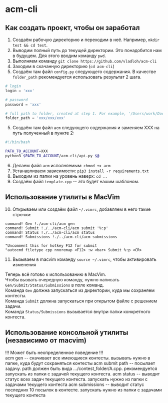 # acm-cli

## Как создать проект, чтобы он заработал

1. Создаём рабочую директорию и переходим в неё. Например, `mkdir test && cd test`.
2. Выводим полный путь до текущей директории. Это понадобится нам в будущем. Для этого вводим команду `pwd`. 
3. Выполняем команду `git clone https://github.com/vladloh/acm-cli`
4. Заходим в скачанную директорию (`cd acm-cli`)
5. Создаём там файл `config.py` следующего содержания. В качестве `folder_path` рекомендуется использовать результат 2 шага. 
```python
# login 
login = 'xxx'

# password
password = 'xxx'

# full path to folder, created at step 1. For example, '/Users/work/Documents/unic/dp_contests'. 
folder_path = 'xxx/xxx/xxx'
```
5. Создаём там файл `acm` следующего содержания и заменяем XXX на путь полученный в пункте 2:
```bash
#!/bin/bash

PATH_TO_ACCOUNT=XXX
python3 $PATH_TO_ACCOUNT/acm-cli/api.py $@
```
6. Делаем файл `acm` исполняемым: `chmod +x acm`
7. Устанавливаем зависимости: `pip3 install -r requirements.txt`
8. Выходим из папки на уровень наверх: `cd ..`
9. Создаём файл `template.cpp` -- это будет нашим шаблоном. 
## Использование утилиты в MacVim
10. Открываем или создаём файл `~/.vimrc`, добавляем в него такие строчки:
```
command! Gen !./acm-cli/acm gen
command! Submit !./../acm-cli/acm submit '%:p'
command! Status !./../acm-cli/acm status
command! Submissions !./../acm-cli/acm submissions

"Uncomment this for hotkey F12 for submit
"autocmd filetype cpp nnoremap <F12> :w <bar> Submit %:p <CR>
```
11. Вызываем в macvim команду `source ~/.vimrc`, чтобы активировать изменения

Теперь всё готово к использованию в MacVim.  
Чтобы вызвать очередную команду, нужно написать `Gen/Submit/Status/Submissions` в поле команд.   
Команда `Gen` должна запускаться из директории, куда мы сохраняем контесты.  
Команда `Submit` должна запускаться при открытом файле с решением задачи.   
Команда `Status/Submissions` вызывается внутри папки конкретного контеста.  


## Использование консольной утилиты (независимо от macvim) 
!!! Может быть неопределенное поведение !!!  
acm gen -- скачивает все имеющиеся контесты. вызывать нужно в папке, куда будут сохраняться контесты 
acm submit path -- посылает задачу. path должен быть вида .../contest_folder/A.cpp. рекомендуется запускать из папки с задачей текущего контеста. 
acm status -- выводит статус всех задач текущего контеста. запускать нужно из папки с задачами текущего контеста
acm submissions -- выводит статус последних 10 посылок в контесте. запускать нужно из папки с задачами текущего контеста
